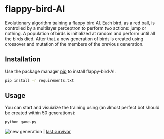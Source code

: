 # flappy-bird-AI

Evolutionary algorithm training a flappy bird AI. Each bird, as a red ball, is controlled by a multilayer perceptron to perform two actions: jump or nothing. A population of birds is initialized at random and perform until all the birds died. After that, a new generation of birds is created using crossover and mutation of the members of the previous generation.

## Installation

Use the package manager [pip](https://pip.pypa.io/en/stable/) to install flappy-bird-AI.

```bash
pip install -r requirements.txt
```

## Usage

You can start and visuialize the training using (an almost perfect bot should be created within 50 generations):

```python
python game.py
```

![new generation](doc/demo-begin.png) | [last survivor](doc/demo-begin.png)
